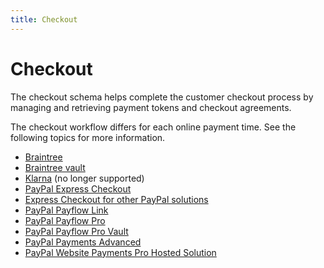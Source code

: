 ```yaml
---
title: Checkout
---
```


# Checkout

The checkout schema helps complete the customer checkout process by managing and retrieving payment tokens and checkout agreements.

The checkout workflow differs for each online payment time. See the following topics for more information.

*  [Braintree](../../payment-methods/braintree.md)
*  [Braintree vault](../../payment-methods/braintree-vault.md)
*  [Klarna](../../payment-methods/klarna.md) (no longer supported)
*  [PayPal Express Checkout](../../payment-methods/paypal-express-checkout.md)
*  [Express Checkout for other PayPal solutions](../../payment-methods/payflow-express.md)
*  [PayPal Payflow Link](../../payment-methods/payflow-link.md)
*  [PayPal Payflow Pro](../../payment-methods/payflow-pro.md)
*  [PayPal Payflow Pro Vault](../../payment-methods/payflow-pro-vault.md)
*  [PayPal Payments Advanced](../../payment-methods/payments-advanced.md)
*  [PayPal Website Payments Pro Hosted Solution](../../payment-methods/hosted-pro.md)
